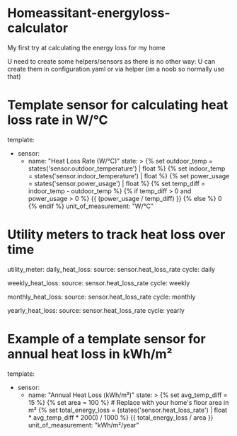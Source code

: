 # Homeassitant-energyloss-calculator
My first try at calculating the energy loss for my home


U need to create some helpers/sensors as there is no other way:
U can create them in configuration.yaml or via helper (im a noob so normally use that)

# Template sensor for calculating heat loss rate in W/°C
template:
  - sensor:
      - name: "Heat Loss Rate (W/°C)"
        state: >
          {% set outdoor_temp = states('sensor.outdoor_temperature') | float %}
          {% set indoor_temp = states('sensor.indoor_temperature') | float %}
          {% set power_usage = states('sensor.power_usage') | float %}
          {% set temp_diff = indoor_temp - outdoor_temp %}
          {% if temp_diff > 0 and power_usage > 0 %}
            {{ (power_usage / temp_diff) }}
          {% else %}
            0
          {% endif %}
        unit_of_measurement: "W/°C"

# Utility meters to track heat loss over time
utility_meter:
  daily_heat_loss:
    source: sensor.heat_loss_rate
    cycle: daily

  weekly_heat_loss:
    source: sensor.heat_loss_rate
    cycle: weekly

  monthly_heat_loss:
    source: sensor.heat_loss_rate
    cycle: monthly

  yearly_heat_loss:
    source: sensor.heat_loss_rate
    cycle: yearly

# Example of a template sensor for annual heat loss in kWh/m²
template:
  - sensor:
      - name: "Annual Heat Loss (kWh/m²)"
        state: >
          {% set avg_temp_diff = 15 %}
          {% set area = 100 %}  # Replace with your home's floor area in m²
          {% set total_energy_loss = (states('sensor.heat_loss_rate') | float * avg_temp_diff * 2000) / 1000 %}
          {{ total_energy_loss / area }}
        unit_of_measurement: "kWh/m²/year"
